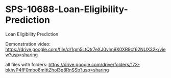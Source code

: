 # SPS-10688-Loan-Eligibility-Prediction
Loan Eligibility Prediction

Demonstration video:    https://drive.google.com/file/d/1qm5LtQtr7eXJ0vIm9X0XR9cf62NUX32k/view?usp=sharing

all files with folders:  https://drive.google.com/drive/folders/173-bkhvP4fF0mbo8mIttZhol3p8RnSSb?usp=sharing
